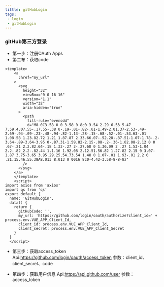 ```yaml
--- 
tittle: gitHubLogin
tags:
 - login
 - gitHubLogin
---
```


### gitHub第三方登录
- 第一步：注册OAuth Apps
- 第二布：获取code
```vue
<template>
    <a
      :href="my_url"
    >
      <svg
        height="32"
        viewBox="0 0 16 16"
        version="1.1"
        width="32"
        aria-hidden="true"
      >
        <path
          fill-rule="evenodd"
          d="M8 0C3.58 0 0 3.58 0 8c0 3.54 2.29 6.53 5.47 7.59.4.07.55-.17.55-.38 0-.19-.01-.82-.01-1.49-2.01.37-2.53-.49-2.69-.94-.09-.23-.48-.94-.82-1.13-.28-.15-.68-.52-.01-.53.63-.01 1.08.58 1.23.82.72 1.21 1.87.87 2.33.66.07-.52.28-.87.51-1.07-1.78-.2-3.64-.89-3.64-3.95 0-.87.31-1.59.82-2.15-.08-.2-.36-1.02.08-2.12 0 0 .67-.21 2.2.82.64-.18 1.32-.27 2-.27.68 0 1.36.09 2 .27 1.53-1.04 2.2-.82 2.2-.82.44 1.1.16 1.92.08 2.12.51.56.82 1.27.82 2.15 0 3.07-1.87 3.75-3.65 3.95.29.25.54.73.54 1.48 0 1.07-.01 1.93-.01 2.2 0 .21.15.46.55.38A8.013 8.013 0 0016 8c0-4.42-3.58-8-8-8z"
        />
      </svg>
    </a>
    </template>
    <script>
import axios from 'axios'
import qs from 'qs'
export default {
  name: 'GitHubLogin',
  data() {
    return {
      gitHubCode: '',
      my_url: 'https://github.com/login/oauth/authorize?client_id=' + process.env.VUE_APP_Client_Id,
      client_id: process.env.VUE_APP_Client_Id,
      client_secret: process.env.VUE_APP_Client_Secret
    }
  }
  </script>
```

- 第三步：获取access_token
Api:https://github.com/login/oauth/access_token
参数：client_id、client_secret、code

- 第四步：获取用户信息
Api:https://api.github.com/user
参数：access_token










<Vssue  />
